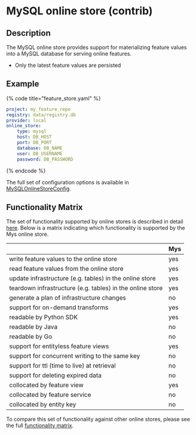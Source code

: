 # MySQL online store (contrib)

## Description

The MySQL online store provides support for materializing feature values into a MySQL database for serving online features.

* Only the latest feature values are persisted


## Example

{% code title="feature_store.yaml" %}
```yaml
project: my_feature_repo
registry: data/registry.db
provider: local
online_store:
    type: mysql
    host: DB_HOST
    port: DB_PORT
    database: DB_NAME
    user: DB_USERNAME
    password: DB_PASSWORD
```
{% endcode %}

The full set of configuration options is available in [MySQLOnlineStoreConfig](https://rtd.feast.dev/en/master/#feast.infra.online_stores.contrib.mysql.MySQLOnlineStoreConfig).

## Functionality Matrix

The set of functionality supported by online stores is described in detail [here](overview.md#functionality).
Below is a matrix indicating which functionality is supported by the Mys online store.

| | Mys |
| :-------------------------------------------------------- | :-- |
| write feature values to the online store                  | yes |
| read feature values from the online store                 | yes |
| update infrastructure (e.g. tables) in the online store   | yes |
| teardown infrastructure (e.g. tables) in the online store | yes |
| generate a plan of infrastructure changes                 | no  |
| support for on-demand transforms                          | yes |
| readable by Python SDK                                    | yes |
| readable by Java                                          | no  |
| readable by Go                                            | no  |
| support for entityless feature views                      | yes |
| support for concurrent writing to the same key            | no  |
| support for ttl (time to live) at retrieval               | no  |
| support for deleting expired data                         | no  |
| collocated by feature view                                | yes |
| collocated by feature service                             | no  |
| collocated by entity key                                  | no  |

To compare this set of functionality against other online stores, please see the full [functionality matrix](overview.md#functionality-matrix).
